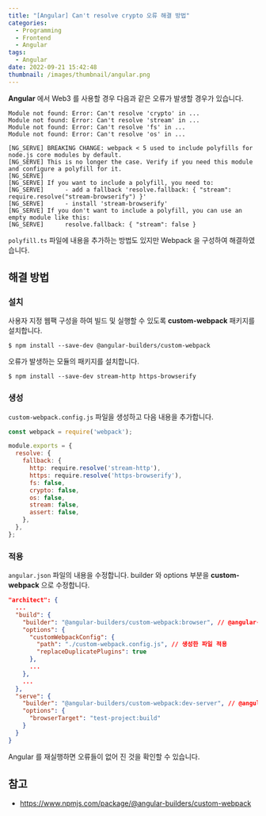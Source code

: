 ```yaml
---
title: "[Angular] Can't resolve crypto 오류 해결 방법"
categories:
  - Programming
  - Frontend
  - Angular
tags:
  - Angular
date: 2022-09-21 15:42:48
thumbnail: /images/thumbnail/angular.png
---
```


**Angular** 에서 Web3 를 사용할 경우 다음과 같은 오류가 발생할 경우가 있습니다.

```shell
Module not found: Error: Can't resolve 'crypto' in ...
Module not found: Error: Can't resolve 'stream' in ...
Module not found: Error: Can't resolve 'fs' in ...
Module not found: Error: Can't resolve 'os' in ...
```

```shell
[NG_SERVE] BREAKING CHANGE: webpack < 5 used to include polyfills for node.js core modules by default.
[NG_SERVE] This is no longer the case. Verify if you need this module and configure a polyfill for it.
[NG_SERVE]
[NG_SERVE] If you want to include a polyfill, you need to:
[NG_SERVE]      - add a fallback 'resolve.fallback: { "stream": require.resolve("stream-browserify") }'
[NG_SERVE]      - install 'stream-browserify'
[NG_SERVE] If you don't want to include a polyfill, you can use an empty module like this:
[NG_SERVE]      resolve.fallback: { "stream": false }
```

`polyfill.ts` 파일에 내용을 추가하는 방법도 있지만 Webpack 을 구성하여 해결하였습니다.

## 해결 방법

### 설치

사용자 지정 웹팩 구성을 하여 빌드 및 실행할 수 있도록 **custom-webpack** 패키지를 설치합니다.

```shell
$ npm install --save-dev @angular-builders/custom-webpack
```

오류가 발생하는 모듈의 패키지를 설치합니다.

```shell
$ npm install --save-dev stream-http https-browserify
```

### 생성

`custom-webpack.config.js` 파일을 생성하고 다음 내용을 추가합니다.

```js
const webpack = require('webpack');

module.exports = {
  resolve: {
    fallback: {
      http: require.resolve('stream-http'),
      https: require.resolve('https-browserify'),
      fs: false,
      crypto: false,
      os: false,
      stream: false,
      assert: false,
    },
  },
};
```

### 적용

`angular.json` 파일의 내용을 수정합니다. builder 와 options 부분을 **custom-webpack** 으로 수정합니다.

```json
"architect": {
  ...
  "build": {
    "builder": "@angular-builders/custom-webpack:browser", // @angular-builders/custom-webpack 으로 변경
    "options": {
      "customWebpackConfig": {
        "path": "./custom-webpack.config.js", // 생성한 파일 적용
        "replaceDuplicatePlugins": true
      },
      ...
    },
    ...
  },
  "serve": {
    "builder": "@angular-builders/custom-webpack:dev-server", // @angular-builders/custom-webpack 으로 변경
    "options": {
      "browserTarget": "test-project:build"
    }
  }
}
```

Angular 를 재실행하면 오류들이 없어 진 것을 확인할 수 있습니다.

## 참고

- https://www.npmjs.com/package/@angular-builders/custom-webpack
